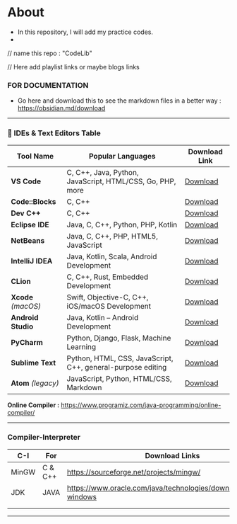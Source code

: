 # About

- In this repository, I will add my practice codes.
- 
// name this repo : "CodeLib"

// Here add playlist links or maybe blogs links


### FOR DOCUMENTATION

- Go here and download this to see the markdown files in a better way : https://obsidian.md/download


---



### 🧰 IDEs & Text Editors Table

| **Tool Name**       | **Popular Languages**                                       | **Download Link**                                           |
| ------------------- | ----------------------------------------------------------- | ----------------------------------------------------------- |
| **VS Code**         | C, C++, Java, Python, JavaScript, HTML/CSS, Go, PHP, more   | [Download](https://code.visualstudio.com/download)          |
| **Code::Blocks**    | C, C++                                                      | [Download](http://www.codeblocks.org/downloads/26)          |
| **Dev C++**         | C, C++                                                      | [Download](https://sourceforge.net/projects/orwelldevcpp/)  |
| **Eclipse IDE**     | Java, C, C++, Python, PHP, Kotlin                           | [Download](https://www.eclipse.org/downloads/)              |
| **NetBeans**        | Java, C, C++, PHP, HTML5, JavaScript                        | [Download](https://netbeans.apache.org/download/index.html) |
| **IntelliJ IDEA**   | Java, Kotlin, Scala, Android Development                    | [Download](https://www.jetbrains.com/idea/download)         |
| **CLion**           | C, C++, Rust, Embedded Development                          | [Download](https://www.jetbrains.com/clion/download)        |
| **Xcode** *(macOS)* | Swift, Objective-C, C++, iOS/macOS Development              | [Download](https://developer.apple.com/xcode/)              |
| **Android Studio**  | Java, Kotlin – Android Development                          | [Download](https://developer.android.com/studio)            |
| **PyCharm**         | Python, Django, Flask, Machine Learning                     | [Download](https://www.jetbrains.com/pycharm/download)      |
| **Sublime Text**    | Python, HTML, CSS, JavaScript, C++, general-purpose editing | [Download](https://www.sublimetext.com/)                    |
| **Atom** *(legacy)* | JavaScript, Python, HTML/CSS, Markdown                      | [Download](https://github.com/atom/atom)                    |

**Online Compiler :** https://www.programiz.com/java-programming/online-compiler/

---


### Compiler-Interpreter

| C-I   | For     | Download Links                                                    | Tutorials                                                                                                       |
| ----- | ------- | ----------------------------------------------------------------- | --------------------------------------------------------------------------------------------------------------- |
| MinGW | C & C++ | https://sourceforge.net/projects/mingw/                           | https://www.youtube.com/watch?v=VvYhfj2g4Zo&t=1211s&pp=ygUWdnMgY29kZSBwaHlzaWNzIHdhbGxhaNIHCQmNCQGHKiGM7w%3D%3D |
| JDK   | JAVA    | https://www.oracle.com/java/technologies/downloads/#jdk24-windows | https://www.youtube.com/watch?v=VvYhfj2g4Zo&t=1211s&pp=ygUWdnMgY29kZSBwaHlzaWNzIHdhbGxhaNIHCQmNCQGHKiGM7w%3D%3D |
|       |         |                                                                   |                                                                                                                 |
|       |         |                                                                   |                                                                                                                 |






---






